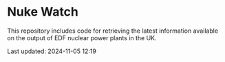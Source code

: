 # Nuke Watch

This repository includes code for retrieving the latest information available on the output of EDF nuclear power plants in the UK.

Last updated: 2024-11-05 12:19